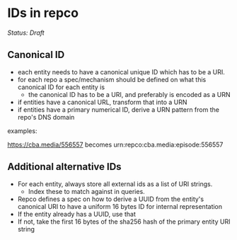 # IDs in repco

*Status: Draft*

## Canonical ID

* each entity needs to have a canonical unique ID which has to be a URI.
* for each repo a spec/mechanism should be defined on what this canonical ID for each entity is
  * the canonical ID has to be a URI, and preferably is encoded as a URN
* if entities have a canonical URL, transform that into a URN
* if entities have a primary numerical ID, derive a URN pattern from the repo's DNS domain

examples:

https://cba.media/556557
becomes
urn:repco:cba.media:episode:556557

## Additional alternative IDs

* For each entity, always store all external ids as a list of URI strings.
  * Index these to match against in queries.
* Repco defines a spec on how to derive a UUID from the entity's canonical URI to have a uniform 16 bytes ID for internal representation
* If the entity already has a UUID, use that
* If not, take the first 16 bytes of the sha256 hash of the primary entity URI string
